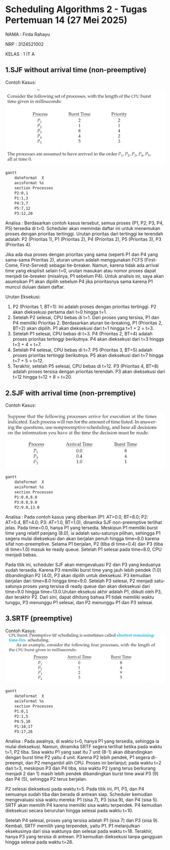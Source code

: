 # Scheduling Algorithms 2 - Tugas Pertemuan 14 (27 Mei 2025)

NAMA : Firda Rahayu

NRP : 3124521002

KELAS : 1 IT A

## 1.SJF without arrival time (non-preemptive)

Contoh Kasus:

![Gambar teks editor VS Code](img/sjf1.jpeg)

```mermaid
gantt
    dateFormat  X
    axisFormat %s
    section Processes
    P2:0,1
    P1:1,3
    P4:3,7
    P5:7,12
    P3:12,20
```

Analisa : Berdasarkan contoh kasus tersebut, semua proses (P1, P2, P3, P4, P5) tersedia di t=0. Scheduler akan memindai daftar ini untuk menemukan proses dengan prioritas tertinggi. Urutan prioritas dari tertinggi ke terendah adalah: P2 (Prioritas 1), P1 (Prioritas 2), P4 (Prioritas 2), P5 (Prioritas 3), P3 (Prioritas 4).

Jika ada dua proses dengan prioritas yang sama (seperti P1 dan P4 yang sama-sama Prioritas 2), aturan umum adalah menggunakan FCFS (First-Come, First-Served) sebagai tie-breaker. Namun, karena tidak ada arrival time yang eksplisit selain t=0, urutan masukan atau nomor proses dapat menjadi tie-breaker (misalnya, P1 sebelum P4). Untuk analisis ini, saya akan asumsikan P1 akan dipilih sebelum P4 jika prioritasnya sama karena P1 muncul duluan dalam daftar.

Urutan Eksekusi:

1. P2 (Prioritas 1, BT=1): Ini adalah proses dengan prioritas tertinggi. P2 akan dieksekusi pertama dari t=0 hingga t=1.
2. Setelah P2 selesai, CPU bebas di t=1. Dari proses yang tersisa, P1 dan P4 memiliki Prioritas 2. Berdasarkan aturan tie-breaking, P1 (Prioritas 2, BT=2) akan dipilih. P1 akan dieksekusi dari t=1 hingga t=1 + 2 = t=3.
3. Setelah P1 selesai, CPU bebas di t=3. P4 (Prioritas 2, BT=4) adalah proses prioritas tertinggi berikutnya. P4 akan dieksekusi dari t=3 hingga t=3 + 4 = t=7.
4. Setelah P4 selesai, CPU bebas di t=7. P5 (Prioritas 3, BT=5) adalah proses prioritas tertinggi berikutnya. P5 akan dieksekusi dari t=7 hingga t=7 + 5 = t=12.
5. Terakhir, setelah P5 selesai, CPU bebas di t=12. P3 (Prioritas 4, BT=8) adalah proses tersisa dengan prioritas terendah. P3 akan dieksekusi dari t=12 hingga t=12 + 8 = t=20.

## 2.SJF with arrival time (non-prremptive)

Contoh Kasus: 

![Gambar teks editor VS Code](img/sjf2.jpeg)

```mermaid
gantt
    dateFormat  X
    axisFormat %s
    section Processes
    P1:0.0,8.0
    P3:8.0,9.0
    P2:9.0,13.0
```

Analisa :  Pada contoh kasus yang diberikan (P1: AT=0.0, BT=8.0; P2: AT=0.4, BT=4.0; P3: AT=1.0, BT=1.0), dinamika SJF non-preemptive terlihat jelas. Pada time=0.0, hanya P1 yang tersedia. Meskipun P1 memiliki burst time yang relatif panjang (8.0), ia adalah satu-satunya pilihan, sehingga P1 segera mulai dieksekusi dan akan berjalan penuh hingga time=8.0 karena sifat non-preemptive. Selama P1 berjalan, P2 (tiba di time=0.4) dan P3 (tiba di time=1.0) masuk ke ready queue. Setelah P1 selesai pada time=8.0, CPU menjadi bebas. 

Pada titik ini, scheduler SJF akan mengevaluasi P2 dan P3 yang keduanya sudah tersedia. Karena P3 memiliki burst time yang jauh lebih pendek (1.0) dibandingkan P2 (4.0), P3 akan dipilih untuk dieksekusi. P3 kemudian berjalan dari time=8.0 hingga time=9.0. Setelah P3 selesai, P2 menjadi satu-satunya proses yang tersisa di ready queue dan akan dieksekusi dari time=9.0 hingga time=13.0.Urutan eksekusi akhir adalah P1, diikuti oleh P3, dan terakhir P2. Dari sini, dapat dihitung bahwa P1 tidak memiliki waktu tunggu, P3 menunggu P1 selesai, dan P2 menunggu P1 dan P3 selesai. 

## 3.SRTF (preemptive) 

Contoh Kasus:
![Gambar teks editor VS Code](img/kasus_srtf.jpeg)

```mermaid
gantt
    dateFormat  X
    axisFormat %s
    section Processes
    P1:0,1
    P2:1,5
    P4:5,10
    P1:10,17
    P3:17,26
```

Analisa : Pada awalnya, di waktu t=0, hanya P1 yang tersedia, sehingga ia mulai dieksekusi. Namun, dinamika SRTF segera terlihat ketika pada waktu t=1, P2 tiba. Sisa waktu P1 yang saat itu 7 unit (8-1) akan dibandingkan dengan burst time P2 yaitu 4 unit. Karena P2 lebih pendek, P1 segera di-preempt, dan P2 mengambil alih CPU. Proses ini berlanjut; pada waktu t=2 dan t=3, meskipun P3 dan P4 tiba, sisa waktu P2 (yang terus berkurang menjadi 2 dan 1) masih lebih pendek dibandingkan burst time awal P3 (9) dan P4 (5), sehingga P2 terus berjalan.

P2 selesai dieksekusi pada waktu t=5. Pada titik ini, P1, P3, dan P4 semuanya sudah tiba dan berada di antrean siap. Scheduler kemudian mengevaluasi sisa waktu mereka: P1 (sisa 7), P3 (sisa 9), dan P4 (sisa 5). SRTF akan memilih P4 karena memiliki sisa waktu terpendek. P4 kemudian dieksekusi secara berurutan hingga selesai pada waktu t=10.

Setelah P4 selesai, proses yang tersisa adalah P1 (sisa 7) dan P3 (sisa 9). Kembali, SRTF memilih yang terpendek, yaitu P1. P1 melanjutkan eksekusinya dari sisa waktunya dan selesai pada waktu t=18. Terakhir, hanya P3 yang tersisa di antrean. P3 kemudian dieksekusi tanpa gangguan hingga selesai pada waktu t=26.